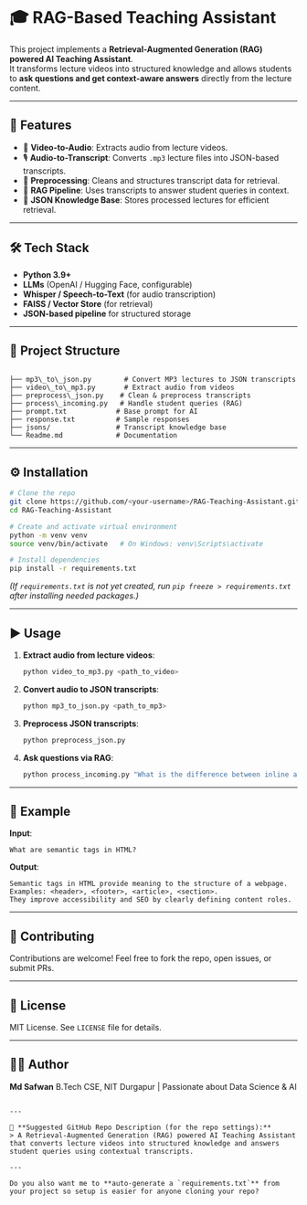 # 🎓 RAG-Based Teaching Assistant

This project implements a **Retrieval-Augmented Generation (RAG) powered AI Teaching Assistant**.  
It transforms lecture videos into structured knowledge and allows students to **ask questions and get context-aware answers** directly from the lecture content.

---

## 🚀 Features
- 🎥 **Video-to-Audio**: Extracts audio from lecture videos.  
- 🎙 **Audio-to-Transcript**: Converts `.mp3` lecture files into JSON-based transcripts.  
- 📝 **Preprocessing**: Cleans and structures transcript data for retrieval.  
- 🤖 **RAG Pipeline**: Uses transcripts to answer student queries in context.  
- 📂 **JSON Knowledge Base**: Stores processed lectures for efficient retrieval.  

---

## 🛠 Tech Stack
- **Python 3.9+**
- **LLMs** (OpenAI / Hugging Face, configurable)
- **Whisper / Speech-to-Text** (for audio transcription)
- **FAISS / Vector Store** (for retrieval)
- **JSON-based pipeline** for structured storage

---

## 📂 Project Structure
```

├── mp3\_to\_json.py        # Convert MP3 lectures to JSON transcripts
├── video\_to\_mp3.py       # Extract audio from videos
├── preprocess\_json.py    # Clean & preprocess transcripts
├── process\_incoming.py   # Handle student queries (RAG)
├── prompt.txt            # Base prompt for AI
├── response.txt          # Sample responses
├── jsons/                # Transcript knowledge base
└── Readme.md             # Documentation

````

---

## ⚙️ Installation

```bash
# Clone the repo
git clone https://github.com/<your-username>/RAG-Teaching-Assistant.git
cd RAG-Teaching-Assistant

# Create and activate virtual environment
python -m venv venv
source venv/bin/activate   # On Windows: venv\Scripts\activate

# Install dependencies
pip install -r requirements.txt
````

*(If `requirements.txt` is not yet created, run `pip freeze > requirements.txt` after installing needed packages.)*

---

## ▶️ Usage

1. **Extract audio from lecture videos**:

   ```bash
   python video_to_mp3.py <path_to_video>
   ```

2. **Convert audio to JSON transcripts**:

   ```bash
   python mp3_to_json.py <path_to_mp3>
   ```

3. **Preprocess JSON transcripts**:

   ```bash
   python preprocess_json.py
   ```

4. **Ask questions via RAG**:

   ```bash
   python process_incoming.py "What is the difference between inline and block elements in HTML?"
   ```

---

## 📖 Example

**Input**:

```
What are semantic tags in HTML?
```

**Output**:

```
Semantic tags in HTML provide meaning to the structure of a webpage. 
Examples: <header>, <footer>, <article>, <section>.
They improve accessibility and SEO by clearly defining content roles.
```

---

## 🤝 Contributing

Contributions are welcome!
Feel free to fork the repo, open issues, or submit PRs.

---

## 📜 License

MIT License. See `LICENSE` file for details.

---

## 👨‍💻 Author

**Md Safwan**
B.Tech CSE, NIT Durgapur | Passionate about Data Science & AI

```

---

🔹 **Suggested GitHub Repo Description (for the repo settings):**  
> A Retrieval-Augmented Generation (RAG) powered AI Teaching Assistant that converts lecture videos into structured knowledge and answers student queries using contextual transcripts.  

---

Do you also want me to **auto-generate a `requirements.txt`** from your project so setup is easier for anyone cloning your repo?
```
